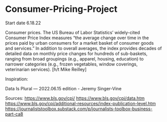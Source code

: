 # Consumer-Pricing-Project

Start date 6.18.22

Consumer prices. The US Bureau of Labor Statistics’ widely-cited Consumer Price Index measures “the average change over time in the prices paid by urban consumers for a market basket of consumer goods and services.” In addition to overall averages, the index provides decades of detailed data on monthly price changes for hundreds of sub-baskets, ranging from broad groupings (e.g., apparel, housing, education) to narrower categories (e.g., frozen vegetables, window coverings, veterinarian services). [h/t Mike Reilley]

Inspiration:

Data Is Plural — 2022.06.15 edition - Jeremy Singer-Vine

Sources:
https://www.bls.gov/cpi/
https://www.bls.gov/cpi/data.htm
https://www.bls.gov/cpi/additional-resources/index-publication-level.htm
https://journaliststoolbox.substack.com/p/journalists-toolbox-business-part-ca8

